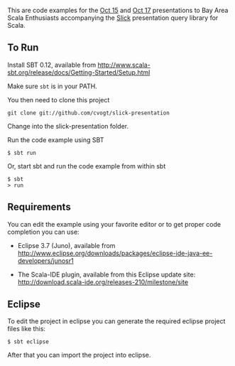 This are code examples for the [Oct 15](http://www.meetup.com/Bay-Area-Scala-Enthusiasts/events/80269142/)
and [Oct 17](http://www.meetup.com/Bay-Area-Scala-Enthusiasts/events/80268902/)
presentations to Bay Area Scala Enthusiasts accompanying the
[Slick](http://slick.typesafe.com) presentation query library for Scala.


## To Run ##

Install SBT 0.12, available from
http://www.scala-sbt.org/release/docs/Getting-Started/Setup.html

Make sure `sbt` is in your PATH.

You then need to clone this project

    git clone git://github.com/cvogt/slick-presentation

Change into the slick-presentation folder.

Run the code example using SBT

    $ sbt run

Or, start sbt and run the code example from within sbt

    $ sbt
    > run

## Requirements ##
You can edit the example using your favorite editor or to get proper code completion you can use:

* Eclipse 3.7 (Juno), available from
http://www.eclipse.org/downloads/packages/eclipse-ide-java-ee-developers/junosr1

* The Scala-IDE plugin, available from this Eclipse update site:
http://download.scala-ide.org/releases-210/milestone/site

## Eclipse ##
To edit the project in eclipse you can generate the required eclipse project files like this:

    $ sbt eclipse

After that you can import the project into eclipse.
